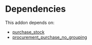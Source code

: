 # Dependencies

This addon depends on:

- [purchase_stock](https://github.com/bringout/oca-ocb-warehouse/tree/a20991bbfdc7baa6dc44c859c38e8a739915edf9/odoo-bringout-oca-ocb-purchase_stock)
- [procurement_purchase_no_grouping](https://github.com/bringout/oca-workflow-process)
